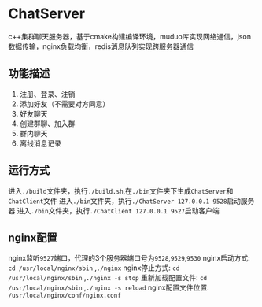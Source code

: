 # ChatServer
c++集群聊天服务器，基于cmake构建编译环境，muduo库实现网络通信，json数据传输，nginx负载均衡，redis消息队列实现跨服务器通信

## 功能描述
1. 注册、登录、注销
2. 添加好友（不需要对方同意）
3. 好友聊天
4. 创建群聊、加入群
5. 群内聊天
6. 离线消息记录
   
## 运行方式
进入`./build`文件夹，执行`./build.sh`,在`./bin`文件夹下生成`ChatServer`和`ChatClient`文件
进入`./bin`文件夹，执行`./ChatServer 127.0.0.1 9528`启动服务器
进入`./bin`文件夹，执行`./ChatClient 127.0.0.1 9527`启动客户端

## nginx配置
nginx监听`9527`端口，代理的3个服务器端口号为`9528`,`9529`,`9530`
nginx启动方式: `cd /usr/local/nginx/sbin` ,`./nginx`
nginx停止方式: `cd /usr/local/nginx/sbin` ,`./nginx -s stop`
重新加载配置文件: `cd /usr/local/nginx/sbin` ,`./nginx -s reload`
nginx配置文件位置: `/usr/local/nginx/conf/nginx.conf`
